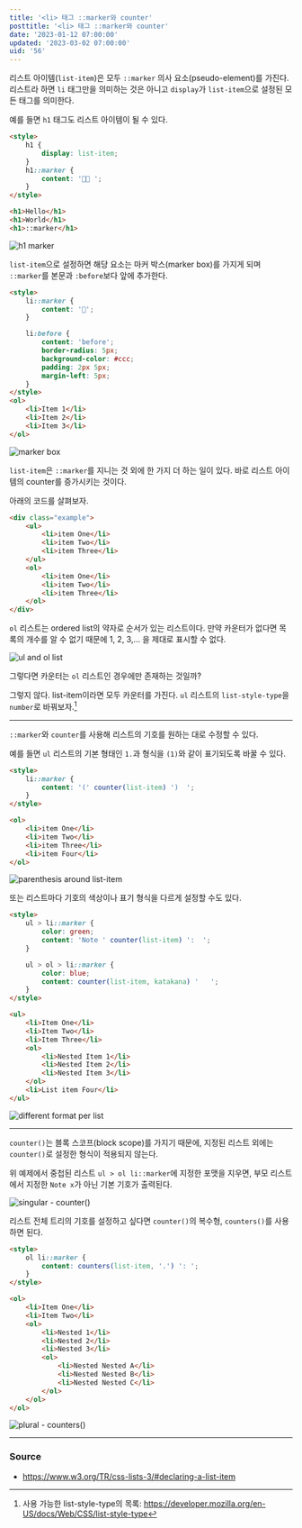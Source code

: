 ```yaml
---
title: '<li> 태그 ::marker와 counter'
posttitle: '<li> 태그 ::marker와 counter'
date: '2023-01-12 07:00:00'
updated: '2023-03-02 07:00:00'
uid: '56'
---
```


리스트 아이템(`list-item`)은 모두 `::marker` 의사 요소(pseudo-element)를 가진다. 리스트라 하면 `li` 태그만을 의미하는 것은 아니고 `display`가 `list-item`으로 설정된 모든 태그를 의미한다.

예를 들면 `h1` 태그도 리스트 아이템이 될 수 있다.

```html
<style>
    h1 {
        display: list-item;
    }
    h1::marker {
        content: '👋🏼 ';
    }
</style>

<h1>Hello</h1>
<h1>World</h1>
<h1>::marker</h1>
```

![h1 marker](/images/hb/h1-marker.webp)

`list-item`으로 설정하면 해당 요소는 마커 박스(marker box)를 가지게 되며 `::marker`를 본문과 `:before`보다 앞에 추가한다.

```html
<style>
    li::marker {
        content: '👋';
    }

    li:before {
        content: 'before';
        border-radius: 5px;
        background-color: #ccc;
        padding: 2px 5px;
        margin-left: 5px;
    }
</style>
<ol>
    <li>Item 1</li>
    <li>Item 2</li>
    <li>Item 3</li>
</ol>
```

![marker box](/images/hb/marker-box.webp)

`list-item`은 `::marker`를 지니는 것 외에 한 가지 더 하는 일이 있다. 바로 리스트 아이템의 counter를 증가시키는 것이다.

아래의 코드를 살펴보자.

```html
<div class="example">
    <ul>
        <li>item One</li>
        <li>item Two</li>
        <li>item Three</li>
    </ul>
    <ol>
        <li>item One</li>
        <li>item Two</li>
        <li>item Three</li>
    </ol>
</div>
```

`ol` 리스트는 ordered list의 약자로 순서가 있는 리스트이다. 만약 카운터가 없다면 목록의 개수를 알 수 없기 때문에 1, 2, 3,... 을 제대로 표시할 수 없다.

![ul and ol list](/images/hb/ul-ol.webp)

그렇다면 카운터는 `ol` 리스트인 경우에만 존재하는 것일까?

그렇지 않다. list-item이라면 모두 카운터를 가진다. `ul` 리스트의 `list-style-type`을 `number`로 바꿔보자.[^a]

---

`::marker`와 `counter`를 사용해 리스트의 기호를 원하는 대로 수정할 수 있다.

예를 들면 `ul` 리스트의 기본 형태인 `1.`과 형식을 `(1)`와 같이 표기되도록 바꿀 수 있다.

```html
<style>
    li::marker {
        content: '(' counter(list-item) ')  ';
    }
</style>

<ol>
    <li>item One</li>
    <li>item Two</li>
    <li>item Three</li>
    <li>item Four</li>
</ol>
```

![parenthesis around list-item](/images/hb/format1.webp)

또는 리스트마다 기호의 색상이나 표기 형식을 다르게 설정할 수도 있다.

```html
<style>
    ul > li::marker {
        color: green;
        content: 'Note ' counter(list-item) ':  ';
    }

    ul > ol > li::marker {
        color: blue;
        content: counter(list-item, katakana) '   ';
    }
</style>

<ul>
    <li>Item One</li>
    <li>Item Two</li>
    <li>Item Three</li>
    <ol>
        <li>Nested Item 1</li>
        <li>Nested Item 2</li>
        <li>Nested Item 3</li>
    </ol>
    <li>List item Four</li>
</ul>
```

![different format per list](/images/hb/format2.webp)

---

`counter()`는 블록 스코프(block scope)를 가지기 때문에, 지정된 리스트 외에는 `counter()`로 설정한 형식이 적용되지 않는다.

위 예제에서 중첩된 리스트 `ul > ol li::marker`에 지정한 포맷을 지우면, 부모 리스트에서 지정한 `Note x`가 아닌 기본 기호가 출력된다.

![singular - counter()](/images/hb/format3.webp)

리스트 전체 트리의 기호를 설정하고 싶다면 `counter()`의 복수형, `counters()`를 사용하면 된다.

```html
<style>
    ol li::marker {
        content: counters(list-item, '.') ': ';
    }
</style>

<ol>
    <li>Item One</li>
    <li>Item Two</li>
    <ol>
        <li>Nested 1</li>
        <li>Nested 2</li>
        <li>Nested 3</li>
        <ol>
            <li>Nested Nested A</li>
            <li>Nested Nested B</li>
            <li>Nested Nested C</li>
        </ol>
    </ol>
</ol>
```

![plural - counters()](/images/hb/format4.webp)

---

### Source

-   https://www.w3.org/TR/css-lists-3/#declaring-a-list-item

[^a]: 사용 가능한 list-style-type의 목록: https://developer.mozilla.org/en-US/docs/Web/CSS/list-style-type
